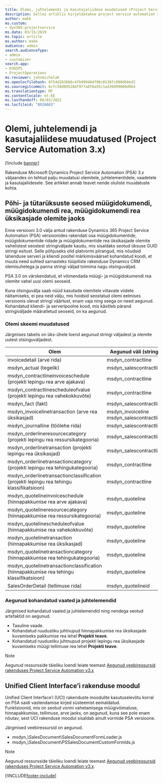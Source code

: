 ```yaml
---
title: Olemi, juhtelemendi ja kasutajaliidese muudatused (Project Service Automation 3.x)
description: Selles artiklis kirjeldatakse project service automation 3.x lahenduse muudatusi Microsoft Dynamics.
author: makk
ms.custom:
- dyn365-projectservice
ms.date: 03/15/2019
ms.topic: article
ms.author: makk
audience: admin
search.audienceType:
- admin
- customizer
search.app:
- D365PS
- ProjectOperations
ms.reviewer: johnmichalak
ms.openlocfilehash: 8f54d263666c4fb999464f98c0138fc008dbbbd2
ms.sourcegitcommit: 6cfc50d89528df977a8f6a55c1ad39d99800d9b4
ms.translationtype: MT
ms.contentlocale: et-EE
ms.lasthandoff: 06/03/2022
ms.locfileid: "8926863"
---
```

# <a name="entity-control-and-user-interface-changes-project-service-automation-3x"></a>Olemi, juhtelemendi ja kasutajaliidese muudatused (Project Service Automation 3.x)

[!include [banner](../../includes/psa-now-project-operations.md)]


Rakenduse Microsoft Dynamics Project Service Automation (PSA) 3.x väljaandes on tehtud palju muudatusi olemitele, juhtelementidele, vaadetele ja kasutajaliidesele. See artikkel annab teavet nende oluliste muudatuste kohta.

## <a name="parent-child-relationships-for-sales-document-sales-document-line-sales-document-line-detail-entities"></a>Põhi- ja tütarüksuste seosed müügidokumendi, müügidokumendi rea, müügidokumendi rea üksikasjade olemite jaoks
Enne versiooni 3.0 välja antud rakenduse Dynamics 365 Project Service Automation (PSA) versioonides rakendati osa müügidokumentide, müügidokumentide ridade ja müügidokumentide rea üksikasjade olemite vahelistest seostest stringiväljade kaudu, mis sisaldaks seotud üksuse GUID stringi esitust. Selle põhjuseks olid platvormi piirangud, mis nõudsid lahenduse serveri ja kliendi pooltel märkimisväärset kohandatud koodi, et muuta need suhted sarnasteks tüüpiliste rakenduse Dynamics CRM olemisuhetega ja panna stringi väljad toimima nagu otsinguväljad.

PSA 3.0 on värskendatud, et võimendada müügi- ja müügidokumendi rea olemite vahel uusi olemi seoseid.

Kuna otsinguvälja saab nüüd kasutada olemitele viitavate viidete näitamiseks, ei pea neid välju, mis hoidsid seostatud olemi eelmises versioonis olevat stringi väärtust, enam vaja ning seega on need aegunud. Kohandatud kliendi- ja serveripoolne kood, mis käsitleb pärand stringiväljade määratletud seoseid, on ka aegunud.

### <a name="entity-schema-changes"></a>Olemi skeemi muudatused
Järgmises tabelis on üks-ühele loend aegunud stringi väljadest ja olemite uutest otsinguväljadest. 

 Olem |   Aegunud väli (string) | Uus väli (otsinguväli)
--- | --- | ---
invoicedetail (arve rida) |  msdyn_contractline |    msdyn_contractlineid
msdyn_actual (tegelik) | msdyn_salescontractline |   msdyn_salescontractlineid
msdyn_contractlineinvoiceschedule (projekti lepingu rea arve ajakava) |    msdyn_contractline |    msdyn_contractlineid
msdyn_contractlinescheduleofvalue (projekti lepingu rea vahekokkuvõte) |   msdyn_contractline |    msdyn_contractlineid
msdyn_fact (fakt) | msdyn_salescontractline |   msdyn_salescontractlineid
msdyn_invoicelinetransaction (arve rea üksikasjad) | msdyn_invoiceline <br> msdyn_salescontractline | msdyn_invoicelineid <br> msdyn_salescontractlineid
msdyn_journalline (töölehe rida) |  msdyn_salescontractline |   msdyn_salescontractlineid
msdyn_orderlineresourcecategory (projekti lepingu rea ressursikategooria) | msdyn_salescontractline |   msdyn_contractlineid
msdyn_orderlinetransaction (projekti lepingu rea üksikasjad) | msdyn_salescontractline |   msdyn_salescontractlineid
msdyn_orderlinetransactioncategory (projekti lepingu rea tehingukategooria) |   msdyn_contractline |    msdyn_contractlineid
msdyn_orderlinetransactionclassification (projekti lepingu rea tehingu klassifikatsioon) |   msdyn_contractline |    msdyn_contractlineid
msdyn_quotelineinvoiceschedule (hinnapakkumise rea arve ajakava) |  msdyn_quoteline |   msdyn_quotelineid
msdyn_quotelineresourcecategory (hinnapakkumise rea ressursikategooria) |    msdyn_quoteline |   msdyn_quotelineid
msdyn_quotelinescheduleofvalue (hinnapakkumise rea vahekokkuvõte) | msdyn_quoteline |   msdyn_quotelineid
msdyn_quotelinetransaction (hinnapakkumise rea üksikasjad) |    msdyn_quoteline |   msdyn_quotelineid
msdyn_quotelinetransactioncategory (hinnapakkumise rea tehingukategooria) |  msdyn_quoteline |   msdyn_quotelineid
msdyn_quotelinetransactionclassification (hinnapakkumise rea tehingu klassifikatsioon) |  msdyn_quoteline |   msdyn_quotelineid
SalesOrderDetail (tellimuse rida) | msdyn_quotelineid | msdyn_quoteline 

### <a name="deprecated-custom-views-and-controls"></a>Aegunud kohandatud vaated ja juhtelemendid
Järgmised kohandatud vaated ja juhtelemendid ning nendega seotud artefaktid on aegunud.

- Tasuline vaade.
- Kohandatud ruudustiku juhtnupud hinnapakkumise rea üksikasjade kuvamiseks pakkumise rea lehel **Projekti teave**.
- Kohandatud ruudustiku juhtnupud projekti lepingu rea üksikasjade kuvamiseks müügi tellimuse rea lehel **Projekti teave**.

> [!NOTE]
> Aegunud ressursside täieliku loendi leiate teemast [Aegunud veebiressursid rakenduses Project Service Automation v3.x](../developer-guides/web-resources-deprecated-v3.x.md)

## <a name="unified-client-interface-app-module"></a>Unified Client Interface’i rakenduse moodul
Unified Client Interface’i (UCI) rakenduste moodulite kasutuselevõtu korral on PSA saidi vastendamise kirjed süsteemist eemaldatud.  
Funktsioonid, mis on seotud vormi vahetamisega müügivõimaluse, hinnapakkumise, tellimuse, arve jaoks, on aegunud, kuna see pole enam nõutav, sest UCI rakenduse moodul sisaldab ainult vormide PSA versioone.  

Järgmised veebiressursid on aegunud.

- msdyn_\SalesDocument\SalesDocumentFormLoader.js
- msdyn_\SalesDocument\PSSalesDocumentCustomFormIds.js

> [!NOTE]
> Aegunud ressursside täieliku loendi leiate teemast [Aegunud veebiressursid rakenduses Project Service Automation v3.x](../developer-guides/web-resources-deprecated-v3.x.md).




[!INCLUDE[footer-include](../../includes/footer-banner.md)]
